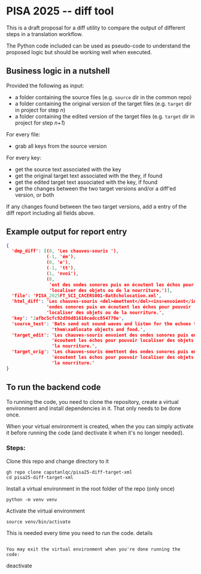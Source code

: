 # PISA 2025 -- diff tool

This is a draft proposal for a diff utility to compare the output of different steps in a translation workflow.

The Python code included can be used as pseudo-code to understand the proposed logic but should be working well when executed.

## Business logic in a nutshell

Provided the following as input: 

- a folder containing the source files (e.g. `source` dir in the common repo)
- a folder containing the original version of the target files (e.g. `target` dir in project for step *n*)
- a folder containing the edited version of the target files (e.g. `target` dir in project for step *n+1*)

For every file: 

- grab all keys from the source version

For every key: 

- get the source text associated with the key
- get the original target text associated with the they, if found
- get the edited target text associated with the key, if found
- get the changes between the two target versions and/or a diff'ed version, or both

If any changes found between the two target versions, add a entry of the diff report including all fields above.

## Example output for report entry

```json
{
  'dmp_diff': [(0, 'Les chauves-souris '),
               (-1, 'ém'),
               (0, 'e'),
               (-1, 'tt'),
               (1, 'nvoi'),
               (0,
                'ent des ondes sonores puis en écoutent les échos pour pouvoir '
                'localiser des objets ou de la nourriture.')],
  'file': 'PISA_2025FT_SCI_CACERS001-BatEcholocation.xml',
  'html_diff': 'Les chauves-souris <del>émettent</del><ins>envoient</ins> des '
               'ondes sonores puis en écoutent les échos pour pouvoir '
               'localiser des objets ou de la nourriture.',
  'key': '2afbc5cfc92d36d81610cedcc854778e',
  'source_text': 'Bats send out sound waves and listen for the echoes to help '
                 'them\xa0locate objects and food.',
  'target_edit': 'Les chauves-souris envoient des ondes sonores puis en '
                 'écoutent les échos pour pouvoir localiser des objets ou de '
                 'la nourriture.',
  'target_orig': 'Les chauves-souris émettent des ondes sonores puis en '
                 'écoutent les échos pour pouvoir localiser des objets ou de '
                 'la nourriture.'
}
```

## To run the backend code

To running the code, you need to clone the repository, create a virtual environment and install dependencies in it. That only needs to be done once. 

When your virtual environment is created, when the you can simply activate it before running the code (and dectivate it when it's no longer needed).

### Steps: 

Clone this repo and change directory to it

```
gh repo clone capstanlqc/pisa25-diff-target-xml
cd pisa25-diff-target-xml
```

Install a virtual environment in the root folder of the repo (only once)

```
python -m venv venv
```

Activate the virtual environment

```
source venv/bin/activate
```

This is needed every time you need to run the code.
details 
```

You may exit the virtual environment when you're done running the code:

```
deactivate
```
